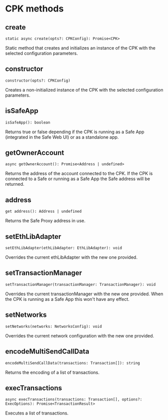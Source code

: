 # CPK methods

## create
```
static async create(opts?: CPKConfig): Promise<CPK>
```
Static method that creates and initializes an instance of the CPK with the selected configuration parameters.

## constructor
```
constructor(opts?: CPKConfig)
```
Creates a non-initialized instance of the CPK with the selected configuration parameters.

## isSafeApp
```
isSafeApp(): boolean
```
Returns true or false depending if the CPK is running as a Safe App (integrated in the Safe Web UI) or as a standalone app.

## getOwnerAccount
```
async getOwnerAccount(): Promise<Address | undefined>
```
Returns the address of the account connected to the CPK. If the CPK is connected to a Safe or running as a Safe App the Safe address will be returned.

## address
```
get address(): Address | undefined
```
Returns the Safe Proxy address in use.

## setEthLibAdapter
```
setEthLibAdapter(ethLibAdapter: EthLibAdapter): void
```
Overrides the current ethLibAdapter with the new one provided.

## setTransactionManager
```
setTransactionManager(transactionManager: TransactionManager): void
```
Overrides the current transactionManager with the new one provided. When the CPK is running as a Safe App this won't have any effect.

## setNetworks
```
setNetworks(networks: NetworksConfig): void
```
Overrides the current network configuration with the new one provided.

## encodeMultiSendCallData
```
encodeMultiSendCallData(transactions: Transaction[]): string
```
Returns the encoding of a list of transactions.

## execTransactions
```
async execTransactions(transactions: Transaction[], options?: ExecOptions): Promise<TransactionResult>
```
Executes a list of transactions.
